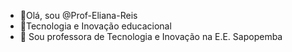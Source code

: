 - 👋Olá, sou  @Prof-Eliana-Reis
- 👀Tecnologia e Inovação educacional
- 🌱 Sou professora de Tecnologia e Inovação na E.E. Sapopemba



